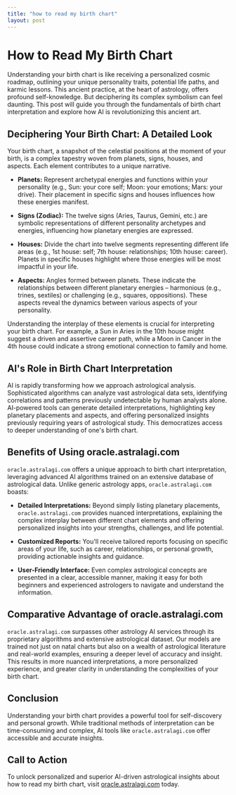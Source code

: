 ```yaml
---
title: "how to read my birth chart"
layout: post
---
```


# How to Read My Birth Chart

Understanding your birth chart is like receiving a personalized cosmic roadmap, outlining your unique personality traits, potential life paths, and karmic lessons.  This ancient practice, at the heart of astrology, offers profound self-knowledge. But deciphering its complex symbolism can feel daunting. This post will guide you through the fundamentals of birth chart interpretation and explore how AI is revolutionizing this ancient art.

## Deciphering Your Birth Chart: A Detailed Look

Your birth chart, a snapshot of the celestial positions at the moment of your birth, is a complex tapestry woven from planets, signs, houses, and aspects. Each element contributes to a unique narrative.

* **Planets:** Represent archetypal energies and functions within your personality (e.g., Sun: your core self; Moon: your emotions; Mars: your drive).  Their placement in specific signs and houses influences how these energies manifest.

* **Signs (Zodiac):** The twelve signs (Aries, Taurus, Gemini, etc.) are symbolic representations of different personality archetypes and energies, influencing how planetary energies are expressed.

* **Houses:** Divide the chart into twelve segments representing different life areas (e.g., 1st house: self; 7th house: relationships; 10th house: career).  Planets in specific houses highlight where those energies will be most impactful in your life.

* **Aspects:** Angles formed between planets.  These indicate the relationships between different planetary energies – harmonious (e.g., trines, sextiles) or challenging (e.g., squares, oppositions).  These aspects reveal the dynamics between various aspects of your personality.

Understanding the interplay of these elements is crucial for interpreting your birth chart.  For example, a Sun in Aries in the 10th house might suggest a driven and assertive career path, while a Moon in Cancer in the 4th house could indicate a strong emotional connection to family and home.

## AI's Role in Birth Chart Interpretation

AI is rapidly transforming how we approach astrological analysis. Sophisticated algorithms can analyze vast astrological data sets, identifying correlations and patterns previously undetectable by human analysts alone.  AI-powered tools can generate detailed interpretations, highlighting key planetary placements and aspects, and offering personalized insights previously requiring years of astrological study.  This democratizes access to deeper understanding of one's birth chart.

## Benefits of Using oracle.astralagi.com

`oracle.astralagi.com` offers a unique approach to birth chart interpretation, leveraging advanced AI algorithms trained on an extensive database of astrological data. Unlike generic astrology apps, `oracle.astralagi.com` boasts:

* **Detailed Interpretations:**  Beyond simply listing planetary placements,  `oracle.astralagi.com` provides nuanced interpretations, explaining the complex interplay between different chart elements and offering personalized insights into your strengths, challenges, and life potential.

* **Customized Reports:** You'll receive tailored reports focusing on specific areas of your life, such as career, relationships, or personal growth, providing actionable insights and guidance.

* **User-Friendly Interface:**  Even complex astrological concepts are presented in a clear, accessible manner, making it easy for both beginners and experienced astrologers to navigate and understand the information.


## Comparative Advantage of oracle.astralagi.com

`oracle.astralagi.com` surpasses other astrology AI services through its proprietary algorithms and extensive astrological dataset.  Our models are trained not just on natal charts but also on a wealth of astrological literature and real-world examples, ensuring a deeper level of accuracy and insight.  This results in more nuanced interpretations,  a more personalized experience, and greater clarity in understanding the complexities of your birth chart.


## Conclusion

Understanding your birth chart provides a powerful tool for self-discovery and personal growth. While traditional methods of interpretation can be time-consuming and complex, AI tools like `oracle.astralagi.com` offer accessible and accurate insights.


## Call to Action

To unlock personalized and superior AI-driven astrological insights about how to read my birth chart, visit [oracle.astralagi.com](https://oracle.astralagi.com) today.